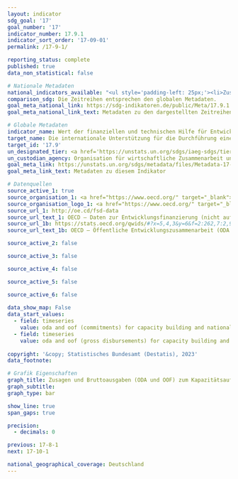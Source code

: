 ```yaml
---
layout: indicator    
sdg_goal: '17'    
goal_number: '17'    
indicator_number: 17.9.1    
indicator_sort_order: '17-09-01'    
permalink: /17-9-1/    

reporting_status: complete    
published: true    
data_non_statistical: false    

# Nationale Metadaten    
national_indicators_available: "<ul style='padding-left: 25px;'><li>Zusagen (ODA und OOF) zum Kapazitätsaufbau und nationalen Planungen (ohne Süd-Süd-Kooperationen)</li> <li> Gesamte öffentliche Bruttoausgaben (ODA und OOF) zum Kapazitätsaufbau und nationalen Planungen (ohne Süd-Süd-Kooperationen)</li></ul>"    
comparison_sdg: Die Zeitreihen entsprechen den globalen Metadaten.    
goal_meta_national_link: https://sdg-indikatoren.de/public/Meta/17.9.1.pdf
goal_meta_national_link_text: Metadaten zu den dargestellten Zeitreihen    

# Globale Metadaten    
indicator_name: Wert der finanziellen und technischen Hilfe für Entwicklungsländer (einschließlich durch Nord-Süd-, Süd-Süd- und Dreieckskooperationen), in US-Dollar    
target_name: Die internationale Unterstützung für die Durchführung eines effektiven und gezielten Kapazitätsaufbaus in den Entwicklungsländern verstärken, um die nationalen Pläne zur Umsetzung aller Ziele für nachhaltige Entwicklung zu unterstützen, namentlich im Rahmen der Nord-Süd- und Süd-Süd-Zusammenarbeit und der Dreieckskooperation    
target_id: '17.9'    
un_designated_tier: <a href='https://unstats.un.org/sdgs/iaeg-sdgs/tier-classification/' title='Klicken Sie hier um weitere Informationen zur UN-Tier-Klassifikation zu erhalten.'  target='_blank'>Tier I</a>    
un_custodian_agency: Organisation für wirtschaftliche Zusammenarbeit und Entwicklung (OECD)    
goal_meta_link: https://unstats.un.org/sdgs/metadata/files/Metadata-17-09-01.pdf    
goal_meta_link_text: Metadaten zu diesem Indikator        

# Datenquellen
source_active_1: true
source_organisation_1: <a href="https://www.oecd.org/" target="_blank"> Organisation für wirtschaftliche Zusammenarbeit und Entwicklung (OECD) </a>
source_organisation_logo_1: <a href="https://www.oecd.org/" target="_blank"><img src="https://g205sdgs.github.io/sdg-indicators/public/OrgImgDe/oecd.png" alt="Logo oecd" style="height:60px; width:148px"/></a>
source_url_1: http://oe.cd/fsd-data
source_url_text_1: OECD – Daten zur Entwicklungsfinanzierung (nicht auf Deutsch verfügbar)
source_url_1b: https://stats.oecd.org/qwids/#?x=5,4,3&y=6&f=2:262,7:2,9:85,8:85,1:10&q=2:262+7:2+9:85+8:85+1:10+5:3,4+4:1,2+3:51,5,21,35,41,50,60,68,69,78,86,91,109,120,139,146,153,171,182,184,191,194+6:2010,2011,2012,2013,2014,2015,2016,2017,2018,2019,2020,2021
source_url_text_1b: OECD – Öffentliche Entwicklungszusammenarbeit (ODA und OOF) zum Kapazitätsaufbau und nationalen Planungen (nicht auf Deutsch verfügbar)

source_active_2: false

source_active_3: false

source_active_4: false

source_active_5: false

source_active_6: false
    
data_show_map: False    
data_start_values: 
  - field: timeseries
    value: oda and oof (commitments) for capacity building and national planning (without south-south cooperations)
  - field: timeseries
    value: oda and oof (gross disbursements) for capacity building and national planning (without south-south cooperations)    
    
copyright: '&copy; Statistisches Bundesamt (Destatis), 2023'    
data_footnote:     

# Grafik Eigenschaften    
graph_title: Zusagen und Bruttoausgaben (ODA und OOF) zum Kapazitätsaufbau und nationalen Planungen (ohne Süd-Süd-Kooperationen)
graph_subtitle:     
graph_type: bar    

show_line: true
span_gaps: true

precision:
  - decimals: 0    

previous: 17-8-1    
next: 17-10-1    

national_geographical_coverage: Deutschland    
---
```


<span></span>